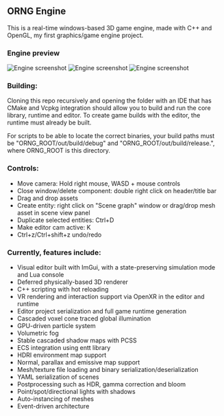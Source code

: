 ## ORNG Engine

This is a real-time windows-based 3D game engine, made with C++ and OpenGL, my first graphics/game engine project.

### Engine preview

![Engine screenshot](EngineHouseDay.jpg)
![Engine screenshot](EngineHouseNight.jpg)
![Engine screenshot](FractalEditor.jpg)

### Building:

Cloning this repo recursively and opening the folder with an IDE that has CMake and Vcpkg integration should allow you to build and run the core library, runtime and editor.
To create game builds with the editor, the runtime must already be built.

For scripts to be able to locate the correct binaries, your build paths must be "ORNG_ROOT/out/build/debug" and "ORNG_ROOT/out/build/release.", where ORNG_ROOT is this directory.

### Controls:

- Move camera: Hold right mouse, WASD + mouse controls
- Close window/delete component: double right click on header/title bar
- Drag and drop assets
- Create entity: right click on "Scene graph" window or drag/drop mesh asset in scene view panel
- Duplicate selected entities: Ctrl+D
- Make editor cam active: K
- Ctrl+z/Ctrl+shift+z undo/redo

### Currently, features include:

- Visual editor built with ImGui, with a state-preserving simulation mode and Lua console
- Deferred physically-based 3D renderer
- C++ scripting with hot reloading
- VR rendering and interaction support via OpenXR in the editor and runtime
- Editor project serialization and full game runtime generation
- Cascaded voxel cone traced global illumination
- GPU-driven particle system
- Volumetric fog
- Stable cascaded shadow maps with PCSS
- ECS integration using entt library
- HDRI environment map support
- Normal, parallax and emissive map support
- Mesh/texture file loading and binary serialization/deserialization
- YAML serialization of scenes
- Postprocessing such as HDR, gamma correction and bloom
- Point/spot/directional lights with shadows
- Auto-instancing of meshes
- Event-driven architecture
